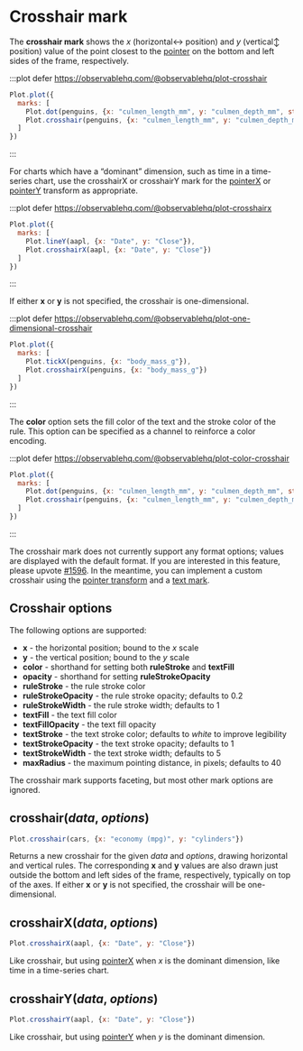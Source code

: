 <script setup>

import * as Plot from "@observablehq/plot";
import * as d3 from "d3";
import alphabet from "../data/alphabet.ts";
import aapl from "../data/aapl.ts";
import penguins from "../data/penguins.ts";

</script>

# Crosshair mark

The **crosshair mark** shows the *x* (horizontal↔︎ position) and *y* (vertical↕︎ position) value of the point closest to the [pointer](./pointer.md) on the bottom and left sides of the frame, respectively.

:::plot defer https://observablehq.com/@observablehq/plot-crosshair
```js
Plot.plot({
  marks: [
    Plot.dot(penguins, {x: "culmen_length_mm", y: "culmen_depth_mm", stroke: "sex"}),
    Plot.crosshair(penguins, {x: "culmen_length_mm", y: "culmen_depth_mm"})
  ]
})
```
:::

For charts which have a “dominant” dimension, such as time in a time-series chart, use the crosshairX or crosshairY mark for the [pointerX](./pointer.md#pointerx-options) or [pointerY](./pointer.md#pointery-options) transform as appropriate.

:::plot defer https://observablehq.com/@observablehq/plot-crosshairx
```js
Plot.plot({
  marks: [
    Plot.lineY(aapl, {x: "Date", y: "Close"}),
    Plot.crosshairX(aapl, {x: "Date", y: "Close"})
  ]
})
```
:::

If either **x** or **y** is not specified, the crosshair is one-dimensional.

:::plot defer https://observablehq.com/@observablehq/plot-one-dimensional-crosshair
```js
Plot.plot({
  marks: [
    Plot.tickX(penguins, {x: "body_mass_g"}),
    Plot.crosshairX(penguins, {x: "body_mass_g"})
  ]
})
```
:::

The **color** option sets the fill color of the text and the stroke color of the rule. This option can be specified as a channel to reinforce a color encoding.

:::plot defer https://observablehq.com/@observablehq/plot-color-crosshair
```js
Plot.plot({
  marks: [
    Plot.dot(penguins, {x: "culmen_length_mm", y: "culmen_depth_mm", stroke: "sex"}),
    Plot.crosshair(penguins, {x: "culmen_length_mm", y: "culmen_depth_mm", color: "sex", opacity: 0.5})
  ]
})
```
:::

The crosshair mark does not currently support any format options; values are displayed with the default format. If you are interested in this feature, please upvote [#1596](https://github.com/observablehq/plot/issues/1596). In the meantime, you can implement a custom crosshair using the [pointer transform](./pointer.md) and a [text mark](../marks/text.md).

## Crosshair options

The following options are supported:

- **x** - the horizontal position; bound to the *x* scale
- **y** - the vertical position; bound to the *y* scale
- **color** - shorthand for setting both **ruleStroke** and **textFill**
- **opacity** - shorthand for setting **ruleStrokeOpacity**
- **ruleStroke** - the rule stroke color
- **ruleStrokeOpacity** - the rule stroke opacity; defaults to 0.2
- **ruleStrokeWidth** - the rule stroke width; defaults to 1
- **textFill** - the text fill color
- **textFillOpacity** - the text fill opacity
- **textStroke** - the text stroke color; defaults to *white* to improve legibility
- **textStrokeOpacity** - the text stroke opacity; defaults to 1
- **textStrokeWidth** - the text stroke width; defaults to 5
- **maxRadius** - the maximum pointing distance, in pixels; defaults to 40

The crosshair mark supports faceting, but most other mark options are ignored.

## crosshair(*data*, *options*)

```js
Plot.crosshair(cars, {x: "economy (mpg)", y: "cylinders"})
```

Returns a new crosshair for the given *data* and *options*, drawing horizontal and vertical rules. The corresponding **x** and **y** values are also drawn just outside the bottom and left sides of the frame, respectively, typically on top of the axes. If either **x** or **y** is not specified, the crosshair will be one-dimensional.

## crosshairX(*data*, *options*)

```js
Plot.crosshairX(aapl, {x: "Date", y: "Close"})
```

Like crosshair, but using [pointerX](./pointer.md#pointerx-options) when *x* is the dominant dimension, like time in a time-series chart.

## crosshairY(*data*, *options*)

```js
Plot.crosshairY(aapl, {x: "Date", y: "Close"})
```

Like crosshair, but using [pointerY](./pointer.md#pointery-options) when *y* is the dominant dimension.
